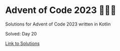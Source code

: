 # Advent of Code 2023 🎄🌟🎅
Solutions for Advent of Code 2023 written in Kotlin

Solved: Day 20

[Link to Solutions](https://github.com/patrick-elmquist/Advent-of-Code-2023/tree/main/src/main/kotlin)
